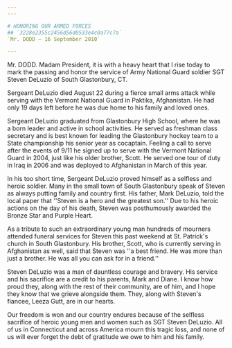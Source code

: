 ```yaml
---
---

# HONORING OUR ARMED FORCES
## `3228e2355c2456d56d0533e4c0a77c7a`
`Mr. DODD — 16 September 2010`

---
```



Mr. DODD. Madam President, it is with a heavy heart that I rise today 
to mark the passing and honor the service of Army National Guard 
soldier SGT Steven DeLuzio of South Glastonbury, CT.

Sergeant DeLuzio died August 22 during a fierce small arms attack 
while serving with the Vermont National Guard in Paktika, Afghanistan. 
He had only 19 days left before he was due home to his family and loved 
ones.

Sergeant DeLuzio graduated from Glastonbury High School, where he was 
a born leader and active in school activities. He served as freshman 
class secretary and is best known for leading the Glastonbury hockey 
team to a State championship his senior year as cocaptain. Feeling a 
call to serve after the events of 9/11 he signed up to serve with the 
Vermont National Guard in 2004, just like his older brother, Scott. He 
served one tour of duty in Iraq in 2006 and was deployed to Afghanistan 
in March of this year.

In his too short time, Sergeant DeLuzio proved himself as a selfless 
and heroic soldier. Many in the small town of South Glastonbury speak 
of Steven as always putting family and country first. His father, Mark 
DeLuzio, told the local paper that ''Steven is a hero and the greatest 
son.'' Due to his heroic actions on the day of his death, Steven was 
posthumously awarded the Bronze Star and Purple Heart.

As a tribute to such an extraordinary young man hundreds of mourners 
attended funeral services for Steven this past weekend at St. Patrick's 
church in South Glastonbury. His brother, Scott, who is currently 
serving in Afghanistan as well, said that Steven was ''a best friend. 
He was more than just a brother. He was all you can ask for in a 
friend.''

Steven DeLuzio was a man of dauntless courage and bravery. His 
service and his sacrifice are a credit to his parents, Mark and Diane. 
I know how proud they, along with the rest of their community, are of 
him, and I hope they know that we grieve alongside them. They, along 
with Steven's fiancee, Leeza Gutt, are in our hearts.

Our freedom is won and our country endures because of the selfless 
sacrifice of heroic young men and women such as SGT Steven DeLuzio. All 
of us in Connecticut and across America mourn this tragic loss, and 
none of us will ever forget the debt of gratitude we owe to him and his 
family.
